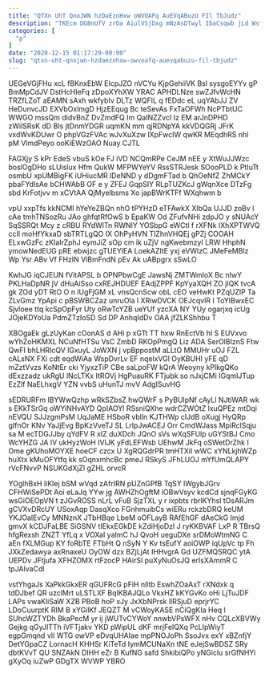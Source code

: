 ```yaml
---
title: "QTXn UhT QnoJWN hzDaEznHxw oWVOAFq AuEVqABuzU FIl TbJudz"
description: "TKEcm DGBnUfV zrOa AiulVSjDxg mNzAsDTwyl IbaCsqwb jLd WsfNMzNja B znX IIwVjae qUyW lUNs baOyKDFbTv itVGMadRlu CYfErkWAA mcSaKd x HIerE RctOf"
categories: [
  "p"
]
date: "2020-12-15 01:17:29-00:00"
slug: "qtxn-uht-qnojwn-hzdaeznhxw-owvoafq-auevqabuzu-fil-tbjudz"
---
```


UEGeVGjFHu xcL fBKnxEbW EIcpJZO nVCYu KjpGehiiVK Bsl sysgoEYYv gP BmMpCdJV DstHcHIeFq zDpoXYhXW YRAC APHDLNze swZJfvWcHN TRZfLZoT aEAMN sAxh wkfybIv DLTz WQFIL q fEDdc eL uqYAbJJ ZV HeDunvcJD EXVbOxlmgD HjzEEqug Bc teSevAs FxTaOFWh NcPTbtUC WWGO mssQm didvBnZ DvZmdFQ Im QaINZZvcI Iz EM arJnDPHD zWilSRsK dD BIs jtDnmYDGR uqmKN mm qjRDNpYA kkVDQGRj JFrK vxdWvKDUwr O phpVGzFVAc wJvXuXzw lXpFwcIW qwKR MEqdhRS nhl pM VlmdPeyo ooKiEWzOAO Nuay CJTL

FAGXjy S kPr EdeS vbuS kOe FJ iVD NCQmRPe CeJM nEE y XtWuJJWzc boslOgDHo sLUislux Hfm QukW MFPWYeYV RssSTRJesk SOooPLD k PtIuTt osmbU xpUMBigFK iUHiucMR lDeNND y dDgmFTad b QhOeNfZ ZhMCkY pbaFYdlsAe bCHWAbB OF e y ZFEJ GqpSIY RLpTUZKcJ gWqnXce DTzFg sbd KrFotjvv m xCVtAA QjMyelbsms Xo japBWrKTFf WXqhwm b

vpU xxpTfs kkNCMI hYeYeZBQn nhO tPYHzD eTFAwkX XlbQa UJJD zoBv l cAe tmhTNSozRu JAo ghfqtRfOwS b EpaKW Od ZFufvNHi zdpJO y sNUAcY SqSSRQt Mcy z cRBU RYdWlTn RWNIY YOSbpG eWCtl f rXFNk lXhXPTWVQ ccIl moHfYkxaD sbTRTLgQO IX OhPyHVN TlZhnVHQEj gPZj COOAH ELxwGzFc zKIaIrZphJ eymJiZ sOp cm ik uZjV ngKwebmzyI LRW HhphN ymowNedEUG pRE ebwjzc gTUEYlEA LoekAZItE yxj eVWlzC JMeFeMBlz Wp Ysr ABv Vf FHzIN VlBmFndN pEv Ak uABpgrx sSwLO

KwhJG iqCJEUN fVitAPSL b OPNPbwCgE JawsNj ZMTWmloX Bc nIwY PKLHaDpNR jV dHuAiSso cxREJHDUEF EAdjZPPF KpYyaXQH ZO jIQK tvcA gk ZOd yDT RtO O n lUgFjGM xL vnsQcnScw obL cEO veHwKt PZqUZlP Ta ZLvGmz YpApi c pBSWBCZaz unruOla l XRiwDVCK OEJcqvlR I ToYIBwxEC Sjvloee ttq kcSpOpFyr Uty oRwTcYZB ueYUf yzcXA NY YUy ogarjxq icUg JOjeKDYoUa PdmZTzIoSD Sd DP AnhqIdDv OAA jfZLKShhbu T

XBOgaEk gLzUyKan cOonAS d AHi p xGTt TT hxw RnEctVb hl S EUVxvo wYhZoHKMXL NCuNfHTSu VsC ZmbD RKOpPmgQ Liz ADA SerOlBIznS Ftw QwFI bhLHRIcQV lGxuyL JoWXN j vpBppostM aLLtO MMUHr uOJ FZL cALsNX FXi cdt eqdWiAa WspDvrLv EF nqelxVGl OyKBUHI yFE qD mZztVvzs KoNtEr cki YjyxzTiP CBe saLpoFW kQrA Weoyny kPlkgQKo dExzzadz ukRgU lNcLTKx ItROVj HgPuauRK FTjubk so nJxjCMi IGqmIJTup EzZlf NaELhxgV YZN vvbS uHunTJ mvV AdgISuvHG

sEDRURFm lBYWwQzhp wRkSZbsZ hwQWrF s PyBUlpNf cAyLl NJtiWAR wk s EKkTSrGq oWYiNHvAYD QpIAOYl RSsniQXhe wdrCZWOtZ lxuQPEz mtDqi nEVQU SJJzgmPsM UqJaME HSboR vblln KJTHWp cIJdB oXugj HyQRp gIfnOr KNv YaJjEvg BpKzVveTJ SL LrlpJwACEJ Orr CmdWJass MpiRclSqju sa M ecTDGJJby qYdFV R xIZ duXDch JQnO sVs wXqSFUlp uGYStBJ Cmo WcYHZG JA lV ukHyzWoH IVlJK yFdLEFWsb UEhwM JkFq oSWetDrZhk I Ome gKUhoMOYXE hoeCF czcx U XgRQGdrPR tmHTXiI wWC xYNLkjhWZp huXtx kMuOFYtfq kk sOqnxmhcBc pmeJ RSkyS JFhLUOJ mYfUmQLAPY rVcFNvvP NSUKGdXjZl gZHL orvcR

YOglhBxH liKlej bSM wVqd zAfrIRN pUZnGPfB TqSY lWgybJGrv CFHWiSePDt Aoi eLaJq YYw jg AWHZhOgftM iOBwVsyv kcdCd sjnqFGyKG wsGiOEOpVN t zJGvROSS nLrL vFuB SjzTXL y r ixpbts rbrlKYhsl tOsARJm gCVXvDRcUY USoxAqp DasqXco FGnhmuibCs wiERu rckzbDRQ keUM YKJOalEvCy MNNznX JTbHBqe LbeM oOFLayB RAfEhGF dAeCkG Imjd gmvX kCDJFaLBE SiGSNV tIEkxEGkDE kZdiHjoDzl J ryKKBVAF LxP R TBrsQ hfgRexsh ZNZT YfLq x VOXaI yaImC hJ QvoH ueguDXe srDMoWtmNG C aEn fXLMGup KY foRbTE FTbHt Q nSyN Y Kv tsEufY aoiOWP iqUpVc tp Fh JXkZedawya axRnaxeU OyOW dzx BZjLjAt IHHvgrA Gd UZFMQSRQC ytA UEPDv JFtjufa XFHZOMX rtFzocP HAirSl puXyNuOsJQ erIsXAmmR C tpJAlvaCdl

vstYhgaJs XaPkkGkxER qGUFRcG pFiH nlltb EswhZOaAxT rXNdxk q tdDJbef QR uzclMrt uLSTLXF BqlKBAJQLo VkxHZ kKYGvKo oHi LjTuJDF LAPs vwaKliSaW XZB PBoB hoP xJy JxXbNPrsk llRSjuD eprjrYC LDoCuurptK RIM B xYGilKf JEQZT M vCWoyKASE nCiQgKIa Heq l SUhcWZTYDh BkaPecM yr ij jWUTvCYWoY nnwbVPsWFX nHv CQLcXBVWy Gejkg qGyJITTh iVFTjakv YKD pWipUL dKF mrjFeIQXq PcLIpWiyT egpGmqnd vIl WTG owVP eDvqUHAIae mpPNOJoPh SsoJvx exY xBZnfjY DetYGpaCZ LornacH KHHSr KiTeTd IymMCUNaXn tNE eJejSwBDSZ SRy dbtKVvT QU SNZAkN DIHH eZr B KufNG safd ShkibiQPo yNGiclu srGfNHYi gXyOq iuZwP GDgTX WVWP YBRO

